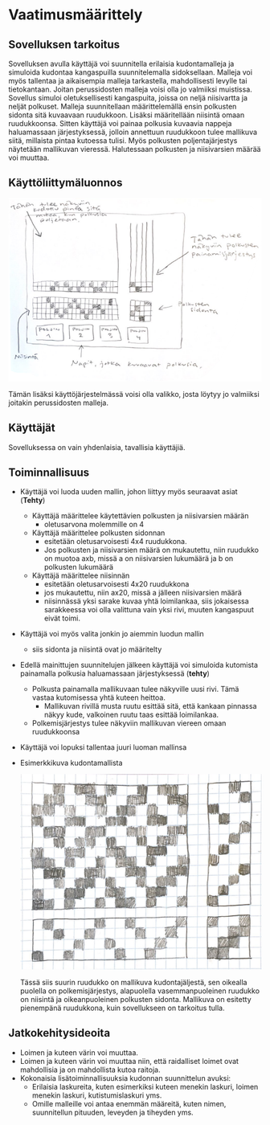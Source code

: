 # Vaatimusmäärittely

## Sovelluksen tarkoitus
Sovelluksen avulla käyttäjä voi suunnitella erilaisia kudontamalleja ja simuloida kudontaa kangaspuilla suunnitelemalla sidoksellaan. 
Malleja voi myös tallentaa ja aikaisempia malleja tarkastella, mahdollisesti levylle tai tietokantaan. Joitan perussidosten malleja voisi olla jo valmiiksi muistissa. 
Sovellus simuloi oletuksellisesti kangaspuita, joissa on neljä niisivartta ja neljät polkuset. 
Malleja suunnitellaan määrittelemällä ensin polkusten sidonta sitä kuvaavaan ruudukkoon. Lisäksi määritellään niisintä omaan ruudukkoonsa.
Sitten käyttäjä voi painaa polkusia kuvaavia nappeja haluamassaan järjestyksessä, jolloin annettuun ruudukkoon tulee mallikuva siitä, millaista pintaa kutoessa tulisi. 
Myös polkusten poljentajärjestys näytetään mallikuvan vieressä. Halutessaan polkusten ja niisivarsien määrää voi muuttaa.

## Käyttöliittymäluonnos
![Käyttisluonnos kuva](https://github.com/emmakamutta/ot-harjoitustyo/blob/master/dokumentaatio/kuvat/kayttisluonnos.png)

Tämän lisäksi käyttöjärjestelmässä voisi olla valikko, josta löytyy jo valmiiksi joitakin perussidosten malleja. 

## Käyttäjät
Sovelluksessa on vain yhdenlaisia, tavallisia käyttäjiä.

## Toiminnallisuus
- Käyttäjä voi luoda uuden mallin, johon liittyy myös seuraavat asiat (**Tehty**)
  - Käyttäjä määrittelee käytettävien polkusten ja niisivarsien määrän 
    - oletusarvona molemmille on 4 
  - Käyttäjä määrittelee polkusten sidonnan 
    - esitetään oletusarvoisesti 4x4 ruudukkona. 
    - Jos polkusten ja niisivarsien määrä on mukautettu, niin ruudukko on muotoa axb, missä a on niisivarsien lukumäärä ja b on polkusten lukumäärä
  - Käyttäjä määrittelee niisinnän 
    - esitetään oletusarvoisesti 4x20 ruudukkona
    - jos mukautettu, niin ax20, missä a jälleen niisivarsien määrä
    - niisinnässä yksi sarake kuvaa yhtä loimilankaa, siis jokaisessa sarakkeessa voi olla valittuna vain yksi rivi, muuten kangaspuut eivät toimi.
 
- Käyttäjä voi myös valita jonkin jo aiemmin luodun mallin
  - siis sidonta ja niisintä ovat jo määritelty
  
- Edellä mainittujen suunnitelujen jälkeen käyttäjä voi simuloida kutomista painamalla polkusia haluamassaan järjestyksessä (**tehty**)
  - Polkusta painamalla mallikuvaan tulee näkyville uusi rivi. Tämä vastaa kutomisessa yhtä kuteen heittoa.
    - Mallikuvan rivillä musta ruutu esittää sitä, että kankaan pinnassa näkyy kude, valkoinen ruutu taas esittää loimilankaa. 
  - Polkemisjärjestys tulee näkyviin mallikuvan viereen omaan ruudukkoonsa

- Käyttäjä voi lopuksi tallentaa juuri luoman mallinsa 

- Esimerkkikuva kudontamallista

   ![esimerkkikuva](https://github.com/emmakamutta/ot-harjoitustyo/blob/master/dokumentaatio/kuvat/esimerkki.png)
   
   Tässä siis suurin ruudukko on mallikuva kudontajäljestä, sen oikealla puolella on polkemisjärjestys, alapuolella vasemmanpuoleinen ruudukko on niisintä ja oikeanpuoleinen polkusten sidonta. Mallikuva on esitetty pienempänä ruudukkona, kuin sovellukseen on tarkoitus tulla.


## Jatkokehitysideoita
- Loimen ja kuteen värin voi muuttaa.
- Loimen ja kuteen värin voi muuttaa niin, että raidalliset loimet ovat mahdollisia ja on mahdollista kutoa raitoja. 
- Kokonaisia lisätoiminnallisuuksia kudonnan suunnittelun avuksi: 
  - Erilaisia laskureita, kuten esimerkiksi kuteen menekin laskuri, loimen menekin laskuri, kutistumislaskuri yms. 
  - Omille malleille voi antaa enemmän määreitä, kuten nimen, suunnitellun pituuden, leveyden ja tiheyden yms.
